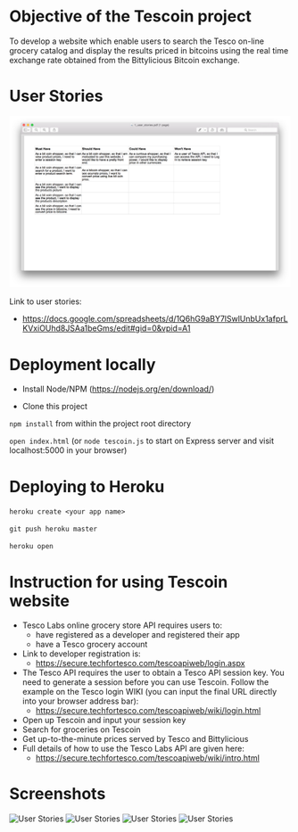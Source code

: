 Objective of the Tescoin project
================================

To develop a website which enable users to search the Tesco on-line grocery catalog and display the results priced in bitcoins using the real time exchange rate obtained from the Bittylicious Bitcoin exchange.

User Stories
============

![User Stories](app/images/1_user_stories.png)

Link to user stories:
* https://docs.google.com/spreadsheets/d/1Q6hG9aBY7lSwlUnbUx1afprLKVxiOUhd8JSAa1beGms/edit#gid=0&vpid=A1

Deployment locally
=====================================================

* Install Node/NPM (https://nodejs.org/en/download/)

* Clone this project

``` npm install ``` from within the project root directory

``` open index.html ```
(or ``` node tescoin.js ``` to start on Express server and visit localhost:5000 in your browser)

Deploying to Heroku
===================

``` heroku create <your app name> ```

``` git push heroku master ```

``` heroku open ```


Instruction for using Tescoin website
=====================================

* Tesco Labs online grocery store API requires users to:
  * have registered as a developer and registered their app
  * have a Tesco grocery account
* Link to developer registration is:
  * https://secure.techfortesco.com/tescoapiweb/login.aspx
* The Tesco API requires the user to obtain a Tesco API session key. You need to generate a session before you can use Tescoin. Follow the example on the Tesco login WIKI (you can input the final URL directly into your browser address bar):
  * https://secure.techfortesco.com/tescoapiweb/wiki/login.html
* Open up Tescoin and input your session key
* Search for groceries on Tescoin
* Get up-to-the-minute prices served by Tesco and Bittylicious
* Full details of how to use the Tesco Labs API are given here:
  * https://secure.techfortesco.com/tescoapiweb/wiki/intro.html


Screenshots
============
![User Stories](app/images/2_beer.png)
![User Stories](app/images/5_dyson.png)
![User Stories](app/images/3_sprouts.png)
![User Stories](app/images/4_wine.png)
